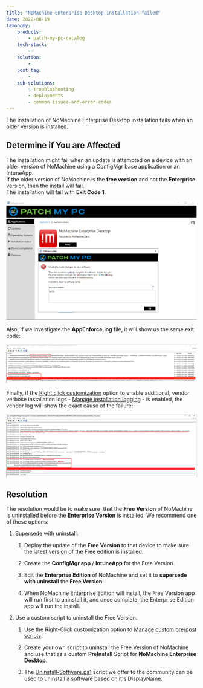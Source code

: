 ```yaml
---
title: "NoMachine Enterprise Desktop installation failed"
date: 2022-08-19
taxonomy:
    products:
        - patch-my-pc-catalog
    tech-stack:
        - 
    solution:
        - 
    post_tag:
        - 
    sub-solutions:
        - troubleshooting
        - deployments
        - common-issues-and-error-codes
---
```


The installation of NoMachine Enterprise Desktop installation fails when an older version is installed.

## Determine if You are Affected

The installation might fail when an update is attempted on a device with an older version of NoMachine using a ConfigMgr base application or an IntuneApp.  
If the older version of NoMachine is the **free version** and not the **Enterprise** version, then the install will fail.  
The installation will fail with **Exit Code 1**.

![](../../_images/NoMachine-install-failure.png)

Also, if we investigate the **AppEnforce.log** file, it will show us the same exit code:

![](../../_images/NoMachine-failure_AppEnforce.png)

Finally, if the [Right click customization](https://patchmypc.com/custom-options-available-for-third-party-updates-and-applications) option to enable additional, vendor verbose installation logs - [Manage installation logging](https://patchmypc.com/custom-options-available-for-third-party-updates-and-applications#install-logging) - is enabled, the vendor log will show the exact cause of the failure:

![](../../_images/NoMachine-Vendor-Log-failure.png)

## Resolution

The resolution would be to make sure  that the **Free Version** of NoMachine is uninstalled before the **Enterprise Version** is installed. We recommend one of these options:

1. Supersede with uninstall:
    1. Deploy the update of the **Free Version** to that device to make sure the latest version of the Free edition is installed.
    
    3. Create the **ConfigMgr app** / **IntuneApp** for the Free Version.
    
    5. Edit the **Enterprise Edition** of NoMachine and set it to **supersede with uninstall** the **Free Version**.
    
    7. When NoMachine Enterprise Edition will install, the Free Version app will run first to uninstall it, and once complete, the Enterprise Edition app will run the install.

3. Use a custom script to uninstall the Free Version.
    1. Use the Right-Click customization option to [Manage custom pre/post scripts](https://patchmypc.com/custom-options-available-for-third-party-updates-and-applications#custom-scripts).
    
    3. Create your own script to uninstall the Free Version of NoMachine and use that as a custom **PreInstall** Script for **NoMachine Enterprise Desktop**.
    
    5. The [Uninstall-Software.ps1](https://github.com/PatchMyPCTeam/Community-Scripts/tree/main/Uninstall/Pre-Uninstall/Uninstall-Software) script we offer to the community can be used to uninstall a software based on it's DisplayName.
